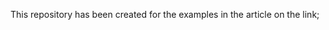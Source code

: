 This repository has been created for the examples in the article on the link;

[Medium]: https://medium.com/insiderengineering/how-to-write-unit-test-with-golang-without-mocking-database-a07fb1426586
